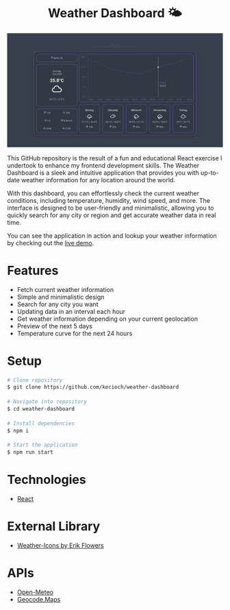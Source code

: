 <h1 align="center">
  Weather Dashboard 🌤
<br>
</h1>

![weather dashboard](./static/weather-dashboard.png)

This GitHub repository is the result of a fun and educational React exercise I undertook to enhance my frontend development skills. The Weather Dashboard is a sleek and intuitive application that provides you with up-to-date weather information for any location around the world.

With this dashboard, you can effortlessly check the current weather conditions, including temperature, humidity, wind speed, and more. The interface is designed to be user-friendly and minimalistic, allowing you to quickly search for any city or region and get accurate weather data in real time.

You can see the application in action and lookup your weather information by checking out the [live demo](https://kecioch.github.io/weather-dashboard).

# Features

- Fetch current weather information
- Simple and minimalistic design
- Search for any city you want
- Updating data in an interval each hour
- Get weather information depending on your current geolocation
- Preview of the next 5 days
- Temperature curve for the next 24 hours

# Setup

```bash
# Clone repository
$ git clone https://github.com/kecioch/weather-dashboard

# Navigate into repository
$ cd weather-dashboard

# Install dependencies
$ npm i

# Start the application
$ npm run start
```

# Technologies
- [React](https://reactjs.org/)

# External Library
- [Weather-Icons by Erik Flowers](https://github.com/erikflowers/weather-icons)

# APIs
- [Open-Meteo](https://open-meteo.com/)
- [Geocode.Maps](https://geocode.maps.co/)
